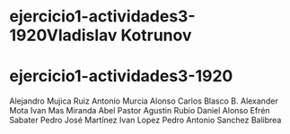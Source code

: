 
# ejercicio1-actividades3-1920Vladislav Kotrunov
# ejercicio1-actividades3-1920
Alejandro Mujica Ruiz
Antonio Murcia Alonso
Carlos Blasco
B. Alexander Mota
Ivan Mas Miranda
Abel Pastor
Agustin Rubio
Daniel Alonso
Efrén Sabater
Pedro José Martínez
Ivan Lopez
Pedro Antonio Sanchez Balibrea
